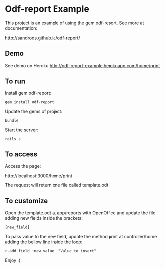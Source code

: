 # Odf-report Example

This project is an example of using the gem odf-report. See more at documentation:

http://sandrods.github.io/odf-report/

## Demo

See demo on Heroku
http://odf-report-example.herokuapp.com/home/print

## To run

Install gem odf-report:

    gem install odf-report

Update the gems of project:

    bundle

Start the server:

    rails s

## To access

Access the page:

http://localhost:3000/home/print

The request will return one file called template.odt

## To customize

Open the template.odt at app/reports with OpenOffice and update the file adding new fields inside the brackets:

    [new_field]

To pass value to the new field, update the method print at controller/home adding the bellow line inside the loop:

    r.add_field :new_value, "Value to insert"

Enjoy ;)